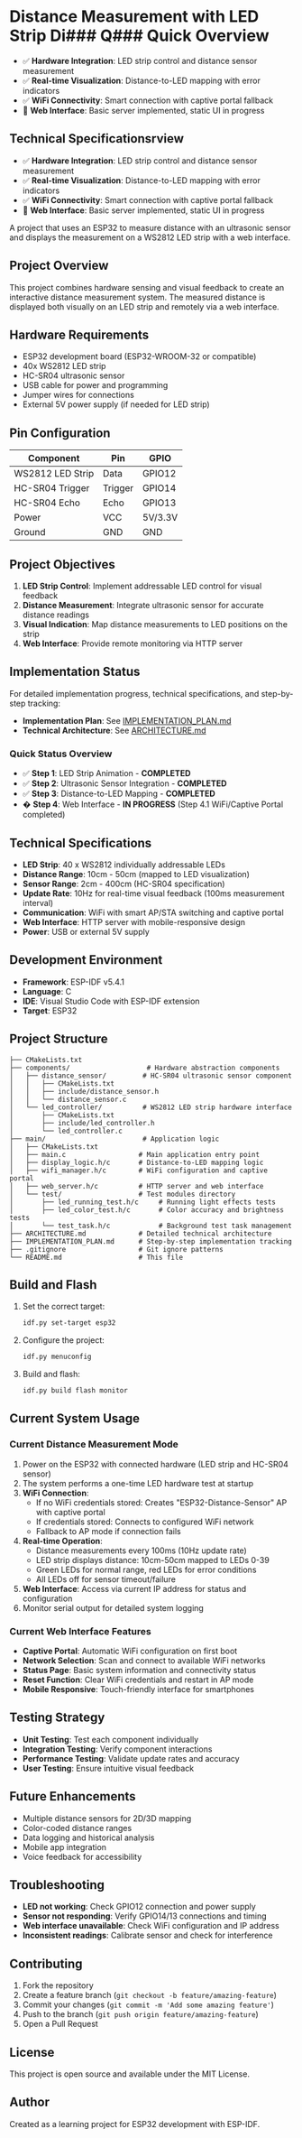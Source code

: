 # Distance Measurement with LED Strip Di### Q### Quick Overview

- ✅ **Hardware Integration**: LED strip control and distance sensor measurement
- ✅ **Real-time Visualization**: Distance-to-LED mapping with error indicators
- ✅ **WiFi Connectivity**: Smart connection with captive portal fallback
- 🔄 **Web Interface**: Basic server implemented, static UI in progress

## Technical Specificationsrview

- ✅ **Hardware Integration**: LED strip control and distance sensor measurement
- ✅ **Real-time Visualization**: Distance-to-LED mapping with error indicators  
- ✅ **WiFi Connectivity**: Smart connection with captive portal fallback
- 🔄 **Web Interface**: Basic server implemented, static UI in progress

A project that uses an ESP32 to measure distance with an ultrasonic sensor and displays the measurement on a WS2812 LED strip with a web interface.

## Project Overview

This project combines hardware sensing and visual feedback to create an interactive distance measurement system. The measured distance is displayed both visually on an LED strip and remotely via a web interface.

## Hardware Requirements

- ESP32 development board (ESP32-WROOM-32 or compatible)
- 40x WS2812 LED strip
- HC-SR04 ultrasonic sensor
- USB cable for power and programming
- Jumper wires for connections
- External 5V power supply (if needed for LED strip)

## Pin Configuration

| Component | Pin | GPIO |
|-----------|-----|------|
| WS2812 LED Strip | Data | GPIO12 |
| HC-SR04 Trigger | Trigger | GPIO14 |
| HC-SR04 Echo | Echo | GPIO13 |
| Power | VCC | 5V/3.3V |
| Ground | GND | GND |

## Project Objectives

1. **LED Strip Control**: Implement addressable LED control for visual feedback
2. **Distance Measurement**: Integrate ultrasonic sensor for accurate distance readings
3. **Visual Indication**: Map distance measurements to LED positions on the strip
4. **Web Interface**: Provide remote monitoring via HTTP server

## Implementation Status

For detailed implementation progress, technical specifications, and step-by-step tracking:

- **Implementation Plan**: See [IMPLEMENTATION_PLAN.md](IMPLEMENTATION_PLAN.md)
- **Technical Architecture**: See [ARCHITECTURE.md](ARCHITECTURE.md)

### Quick Status Overview

- ✅ **Step 1**: LED Strip Animation - **COMPLETED**
- ✅ **Step 2**: Ultrasonic Sensor Integration - **COMPLETED** 
- ✅ **Step 3**: Distance-to-LED Mapping - **COMPLETED**
- � **Step 4**: Web Interface - **IN PROGRESS** (Step 4.1 WiFi/Captive Portal completed)

## Technical Specifications

- **LED Strip**: 40 x WS2812 individually addressable LEDs
- **Distance Range**: 10cm - 50cm (mapped to LED visualization)
- **Sensor Range**: 2cm - 400cm (HC-SR04 specification)
- **Update Rate**: 10Hz for real-time visual feedback (100ms measurement interval)
- **Communication**: WiFi with smart AP/STA switching and captive portal
- **Web Interface**: HTTP server with mobile-responsive design
- **Power**: USB or external 5V supply

## Development Environment

- **Framework**: ESP-IDF v5.4.1
- **Language**: C
- **IDE**: Visual Studio Code with ESP-IDF extension
- **Target**: ESP32

## Project Structure

```
├── CMakeLists.txt
├── components/                   # Hardware abstraction components
│   ├── distance_sensor/         # HC-SR04 ultrasonic sensor component
│   │   ├── CMakeLists.txt
│   │   ├── include/distance_sensor.h
│   │   └── distance_sensor.c
│   └── led_controller/          # WS2812 LED strip hardware interface
│       ├── CMakeLists.txt
│       ├── include/led_controller.h
│       └── led_controller.c
├── main/                        # Application logic
│   ├── CMakeLists.txt
│   ├── main.c                  # Main application entry point
│   ├── display_logic.h/c       # Distance-to-LED mapping logic
│   ├── wifi_manager.h/c        # WiFi configuration and captive portal
│   ├── web_server.h/c          # HTTP server and web interface
│   └── test/                   # Test modules directory
│       ├── led_running_test.h/c     # Running light effects tests
│       ├── led_color_test.h/c       # Color accuracy and brightness tests
│       └── test_task.h/c            # Background test task management
├── ARCHITECTURE.md             # Detailed technical architecture
├── IMPLEMENTATION_PLAN.md      # Step-by-step implementation tracking
├── .gitignore                  # Git ignore patterns
└── README.md                   # This file
```

## Build and Flash

1. Set the correct target:

   ```bash
   idf.py set-target esp32
   ```

2. Configure the project:

   ```bash
   idf.py menuconfig
   ```

3. Build and flash:

   ```bash
   idf.py build flash monitor
   ```

## Current System Usage

### Current Distance Measurement Mode

1. Power on the ESP32 with connected hardware (LED strip and HC-SR04 sensor)
2. The system performs a one-time LED hardware test at startup
3. **WiFi Connection**:
   - If no WiFi credentials stored: Creates "ESP32-Distance-Sensor" AP with captive portal
   - If credentials stored: Connects to configured WiFi network
   - Fallback to AP mode if connection fails
4. **Real-time Operation**:
   - Distance measurements every 100ms (10Hz update rate)
   - LED strip displays distance: 10cm-50cm mapped to LEDs 0-39
   - Green LEDs for normal range, red LEDs for error conditions
   - All LEDs off for sensor timeout/failure
5. **Web Interface**: Access via current IP address for status and configuration
6. Monitor serial output for detailed system logging

### Current Web Interface Features

- **Captive Portal**: Automatic WiFi configuration on first boot
- **Network Selection**: Scan and connect to available WiFi networks  
- **Status Page**: Basic system information and connectivity status
- **Reset Function**: Clear WiFi credentials and restart in AP mode
- **Mobile Responsive**: Touch-friendly interface for smartphones

## Testing Strategy

- **Unit Testing**: Test each component individually
- **Integration Testing**: Verify component interactions
- **Performance Testing**: Validate update rates and accuracy
- **User Testing**: Ensure intuitive visual feedback

## Future Enhancements

- Multiple distance sensors for 2D/3D mapping
- Color-coded distance ranges
- Data logging and historical analysis
- Mobile app integration
- Voice feedback for accessibility

## Troubleshooting

- **LED not working**: Check GPIO12 connection and power supply
- **Sensor not responding**: Verify GPIO14/13 connections and timing
- **Web interface unavailable**: Check WiFi configuration and IP address
- **Inconsistent readings**: Calibrate sensor and check for interference

## Contributing

1. Fork the repository
2. Create a feature branch (`git checkout -b feature/amazing-feature`)
3. Commit your changes (`git commit -m 'Add some amazing feature'`)
4. Push to the branch (`git push origin feature/amazing-feature`)
5. Open a Pull Request

## License

This project is open source and available under the MIT License.

## Author

Created as a learning project for ESP32 development with ESP-IDF.
